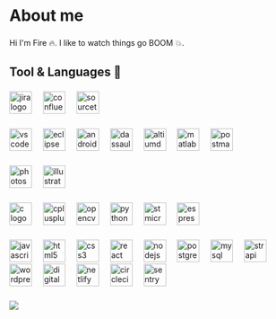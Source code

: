 <h1 align="left">About me</h1>

###

<p align="left">Hi I'm Fire 🔥. I like to watch things go BOOM 💥.</p>

###

<h2 align="left">Tool & Languages 🎯</h2>

###

<div align="left">    
  <img src="https://cdn.jsdelivr.net/gh/devicons/devicon@latest/icons/jira/jira-original.svg" height="40" alt="jira logo"  />
  <img width="12" />
  <img src="https://cdn.jsdelivr.net/gh/devicons/devicon@latest/icons/confluence/confluence-original.svg" height="40" alt="confluence logo"  />
  <img width="12" />
  <img src="https://cdn.jsdelivr.net/gh/devicons/devicon@latest/icons/sourcetree/sourcetree-original.svg" height="40" alt="sourcetree logo"  />
</div>

###

<div align="left">
  <img src="https://cdn.jsdelivr.net/gh/devicons/devicon/icons/vscode/vscode-original.svg" height="40" alt="vscode logo"  />
  <img width="12" />
  <img src="https://cdn.jsdelivr.net/gh/devicons/devicon/icons/eclipse/eclipse-original.svg" height="40" alt="eclipse logo"  />
  <img width="12" />
  <img src="https://cdn.jsdelivr.net/gh/devicons/devicon@latest/icons/androidstudio/androidstudio-original.svg" height="40" alt="androidstudio-original logo"  />
  <img width="12" />
  <img src="https://raw.githubusercontent.com/simple-icons/simple-icons/develop/icons/dassaultsystemes.svg" height="40" alt="dassaultsystemes logo"  />
  <img width="12" />
  <img src="https://raw.githubusercontent.com/simple-icons/simple-icons/develop/icons/altiumdesigner.svg" height="40" alt="altiumdesigner logo"  />
  <img width="12" />
  <img src="https://cdn.jsdelivr.net/gh/devicons/devicon@latest/icons/matlab/matlab-original.svg" height="40" alt="matlab logo"  />
  <img width="12" />
  <img src="https://cdn.jsdelivr.net/gh/devicons/devicon@latest/icons/postman/postman-original.svg" height="40" alt="postman logo"  />
</div>

###

<div align="left">    
  <img src="https://cdn.jsdelivr.net/gh/devicons/devicon@latest/icons/photoshop/photoshop-original.svg" height="40" alt="photoshop logo"  />
  <img width="12" />
  <img src="https://cdn.jsdelivr.net/gh/devicons/devicon@latest/icons/illustrator/illustrator-plain.svg" height="40" alt="illustrator logo"  />
</div>

###

<div align="left">
  <img src="https://cdn.jsdelivr.net/gh/devicons/devicon/icons/c/c-original.svg" height="40" alt="c logo"  />
  <img width="12" />
  <img src="https://cdn.jsdelivr.net/gh/devicons/devicon/icons/cplusplus/cplusplus-original.svg" height="40" alt="cplusplus logo"  />
  <img width="12" />
  <img src="https://cdn.jsdelivr.net/gh/devicons/devicon@latest/icons/opencv/opencv-original.svg" height="40" alt="opencv logo"  />
  <img width="12" />
  <img src="https://cdn.jsdelivr.net/gh/devicons/devicon@latest/icons/python/python-original.svg" height="40" alt="python logo"  />
  <img width="12" />
  <img src="https://raw.githubusercontent.com/simple-icons/simple-icons/7a6ca4f44e5306b32804ae269eef0d46b0f45936/icons/stmicroelectronics.svg" height="40" alt="stmicroelectronics logo"  />
  <img width="12" />
  <img src="https://raw.githubusercontent.com/simple-icons/simple-icons/7a6ca4f44e5306b32804ae269eef0d46b0f45936/icons/espressif.svg" height="40" alt="espressif logo"  />
</div>
            
###

<div align="left">
  <img src="https://cdn.jsdelivr.net/gh/devicons/devicon/icons/javascript/javascript-original.svg" height="40" alt="javascript logo"  />
  <img width="12" />
  <img src="https://cdn.jsdelivr.net/gh/devicons/devicon/icons/html5/html5-original.svg" height="40" alt="html5 logo"  />
  <img width="12" />
  <img src="https://cdn.jsdelivr.net/gh/devicons/devicon/icons/css3/css3-original.svg" height="40" alt="css3 logo"  />
  <img width="12" />
  <img src="https://cdn.jsdelivr.net/gh/devicons/devicon@latest/icons/react/react-original.svg" height="40" alt="react logo"  />
  <img width="12" />
  <img src="https://cdn.jsdelivr.net/gh/devicons/devicon@latest/icons/nodejs/nodejs-original-wordmark.svg" height="40" alt="nodejs logo"  />
  <img width="12" />
  <img src="https://cdn.jsdelivr.net/gh/devicons/devicon@latest/icons/postgresql/postgresql-original.svg" height="40" alt="postgresql logo"  />
  <img width="12" />
  <img src="https://cdn.jsdelivr.net/gh/devicons/devicon@latest/icons/mysql/mysql-original-wordmark.svg" height="40" alt="mysql logo"  />
  <img width="12" />
  <img src="https://raw.githubusercontent.com/simple-icons/simple-icons/develop/icons/strapi.svg" height="40" alt="strapi logo"  />
  <img width="12" />
  <img src="https://cdn.jsdelivr.net/gh/devicons/devicon@latest/icons/wordpress/wordpress-original.svg" height="40" alt="wordpress logo"  />
  <img width="12" />
  <img src="https://raw.githubusercontent.com/simple-icons/simple-icons/develop/icons/digitalocean.svg" height="40" alt="digitalocean logo"  />
  <img width="12" />
  <img src="https://cdn.jsdelivr.net/gh/devicons/devicon@latest/icons/netlify/netlify-original.svg" height="40" alt="netlify logo"  />
  <img width="12" />
  <img src="https://raw.githubusercontent.com/simple-icons/simple-icons/develop/icons/circleci.svg" height="40" alt="circleci logo"  />
  <img width="12" />
  <img src="https://cdn.jsdelivr.net/gh/devicons/devicon@latest/icons/sentry/sentry-original.svg" height="40" alt="sentry logo"  />
</div>
          
###

<img src="https://wakatime.com/share/@018e5c08-192f-4247-8a5d-4131d8b33b2f/655e5241-4e17-4e15-9ffa-6a38ce044bf3.svg?sanitize=true">
